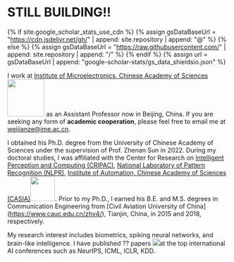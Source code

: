 # STILL BUILDING!!

{% if site.google_scholar_stats_use_cdn %}
{% assign gsDataBaseUrl = "https://cdn.jsdelivr.net/gh/" | append: site.repository | append: "@" %}
{% else %}
{% assign gsDataBaseUrl = "https://raw.githubusercontent.com/" | append: site.repository | append: "/" %}
{% endif %}
{% assign url = gsDataBaseUrl | append: "google-scholar-stats/gs_data_shieldsio.json" %}



I work at [Institute of Microelectronics, Chinese Academy of Sciences](http://www.ime.cas.cn/)<img src='./images/tiktok.png' style='width: 6em;'> as an Assistant Professor now in Beijing, China. If you are seeking any form of **academic cooperation**, please feel free to email me at [weijianze@ime.ac.cn](mailto:weijianze@ime.ac.cn).


I obtained his Ph.D. degree from the University of Chinese Academy of Sciences under the supervision of Prof. Zhenan Sun in 2022. During my doctoral studies, I was affiliated with the Center for Research on [Intelligent Perception and Computing (CRIPAC)](http://www.cripac.ia.ac.cn/CN/model/index.htm), [National Laboratory of Pattern Recognition (NLPR)](http://www.nlpr.ia.ac.cn/cn/index.html), [Institute of Automation, Chinese Academy of Sciences (CASIA)](http://ia.cas.cn/)<img src='./images/microsoft_logo.svg' style="width: 4em;">. Prior to my Ph.D., I earned his B.E. and M.S. degrees in Communication Engineering from [Civil Aviation University of China] (https://www.cauc.edu.cn/zhv4/), Tianjin, China, in 2015 and 2018, respectively. 


My research interest includes biometrics, spiking neural networks, and brain-like intelligence.
I have published ?? papers  <a href='https://scholar.google.com/citations?user=DhtAFkwAAAAJ'><img src="https://img.shields.io/endpoint?url={{ url | url_encode }}&logo=Google%20Scholar&labelColor=f6f6f6&color=9cf&style=flat&label=citations"></a>at the top international AI conferences such as NeurIPS, ICML, ICLR, KDD. 
